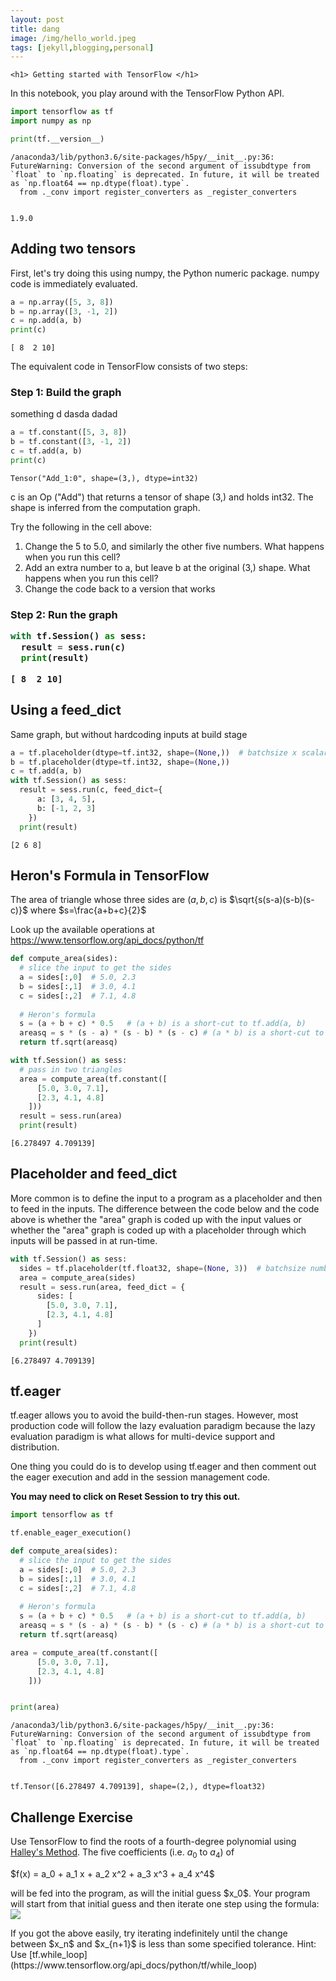 ```yaml
---
layout: post
title: dang
image: /img/hello_world.jpeg
tags: [jekyll,blogging,personal] 
---
```










	<h1> Getting started with TensorFlow </h1>

In this notebook, you play around with the TensorFlow Python API.


```python
import tensorflow as tf
import numpy as np

print(tf.__version__)
```

    /anaconda3/lib/python3.6/site-packages/h5py/__init__.py:36: FutureWarning: Conversion of the second argument of issubdtype from `float` to `np.floating` is deprecated. In future, it will be treated as `np.float64 == np.dtype(float).type`.
      from ._conv import register_converters as _register_converters


    1.9.0


<h2> Adding two tensors </h2>

First, let's try doing this using numpy, the Python numeric package. numpy code is immediately evaluated.


```python
a = np.array([5, 3, 8])
b = np.array([3, -1, 2])
c = np.add(a, b)
print(c)
```

    [ 8  2 10]


The equivalent code in TensorFlow consists of two steps:
<p>


<h3> Step 1: Build the graph </h3>

something d dasda dadad


```python
a = tf.constant([5, 3, 8])
b = tf.constant([3, -1, 2])
c = tf.add(a, b)
print(c)
```

    Tensor("Add_1:0", shape=(3,), dtype=int32)


c is an Op ("Add") that returns a tensor of shape (3,) and holds int32. The shape is inferred from the computation graph.

Try the following in the cell above:
<ol>
<li> Change the 5 to 5.0, and similarly the other five numbers. What happens when you run this cell? </li>
<li> Add an extra number to a, but leave b at the original (3,) shape. What happens when you run this cell? </li>
<li> Change the code back to a version that works </li>
</ol>

<p/>	
<h3> Step 2: Run the graph



```python
with tf.Session() as sess:
  result = sess.run(c)
  print(result)
```

    [ 8  2 10]


<h2> Using a feed_dict </h2>

Same graph, but without hardcoding inputs at build stage


```python
a = tf.placeholder(dtype=tf.int32, shape=(None,))  # batchsize x scalar
b = tf.placeholder(dtype=tf.int32, shape=(None,))
c = tf.add(a, b)
with tf.Session() as sess:
  result = sess.run(c, feed_dict={
      a: [3, 4, 5],
      b: [-1, 2, 3]
    })
  print(result)
```

    [2 6 8]


<h2> Heron's Formula in TensorFlow </h2>

The area of triangle whose three sides are $(a, b, c)$ is $\sqrt{s(s-a)(s-b)(s-c)}$ where $s=\frac{a+b+c}{2}$ 

Look up the available operations at https://www.tensorflow.org/api_docs/python/tf


```python
def compute_area(sides):
  # slice the input to get the sides
  a = sides[:,0]  # 5.0, 2.3
  b = sides[:,1]  # 3.0, 4.1
  c = sides[:,2]  # 7.1, 4.8
  
  # Heron's formula
  s = (a + b + c) * 0.5   # (a + b) is a short-cut to tf.add(a, b)
  areasq = s * (s - a) * (s - b) * (s - c) # (a * b) is a short-cut to tf.multiply(a, b), not tf.matmul(a, b)
  return tf.sqrt(areasq)

with tf.Session() as sess:
  # pass in two triangles
  area = compute_area(tf.constant([
      [5.0, 3.0, 7.1],
      [2.3, 4.1, 4.8]
    ]))
  result = sess.run(area)
  print(result)
```

    [6.278497 4.709139]


<h2> Placeholder and feed_dict </h2>

More common is to define the input to a program as a placeholder and then to feed in the inputs. The difference between the code below and the code above is whether the "area" graph is coded up with the input values or whether the "area" graph is coded up with a placeholder through which inputs will be passed in at run-time.


```python
with tf.Session() as sess:
  sides = tf.placeholder(tf.float32, shape=(None, 3))  # batchsize number of triangles, 3 sides
  area = compute_area(sides)
  result = sess.run(area, feed_dict = {
      sides: [
        [5.0, 3.0, 7.1],
        [2.3, 4.1, 4.8]
      ]
    })
  print(result)
```

    [6.278497 4.709139]


## tf.eager

tf.eager allows you to avoid the build-then-run stages. However, most production code will follow the lazy evaluation paradigm because the lazy evaluation paradigm is what allows for multi-device support and distribution. 
<p>
One thing you could do is to develop using tf.eager and then comment out the eager execution and add in the session management code.

<b>You may need to click on Reset Session to try this out.</b>



```python
import tensorflow as tf

tf.enable_eager_execution()

def compute_area(sides):
  # slice the input to get the sides
  a = sides[:,0]  # 5.0, 2.3
  b = sides[:,1]  # 3.0, 4.1
  c = sides[:,2]  # 7.1, 4.8
  
  # Heron's formula
  s = (a + b + c) * 0.5   # (a + b) is a short-cut to tf.add(a, b)
  areasq = s * (s - a) * (s - b) * (s - c) # (a * b) is a short-cut to tf.multiply(a, b), not tf.matmul(a, b)
  return tf.sqrt(areasq)

area = compute_area(tf.constant([
      [5.0, 3.0, 7.1],
      [2.3, 4.1, 4.8]
    ]))


print(area)
```

    /anaconda3/lib/python3.6/site-packages/h5py/__init__.py:36: FutureWarning: Conversion of the second argument of issubdtype from `float` to `np.floating` is deprecated. In future, it will be treated as `np.float64 == np.dtype(float).type`.
      from ._conv import register_converters as _register_converters


    tf.Tensor([6.278497 4.709139], shape=(2,), dtype=float32)


## Challenge Exercise

Use TensorFlow to find the roots of a fourth-degree polynomial using [Halley's Method](https://en.wikipedia.org/wiki/Halley%27s_method).  The five coefficients (i.e. $a_0$ to $a_4$) of 
<p>
$f(x) = a_0 + a_1 x + a_2 x^2 + a_3 x^3 + a_4 x^4$
<p>
will be fed into the program, as will the initial guess $x_0$. Your program will start from that initial guess and then iterate one step using the formula:
<img src="https://wikimedia.org/api/rest_v1/media/math/render/svg/142614c0378a1d61cb623c1352bf85b6b7bc4397" />
<p>
If you got the above easily, try iterating indefinitely until the change between $x_n$ and $x_{n+1}$ is less than some specified tolerance. Hint: Use [tf.while_loop](https://www.tensorflow.org/api_docs/python/tf/while_loop)
